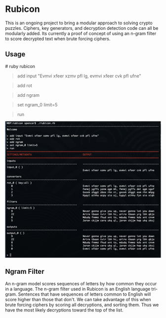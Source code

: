 # Rubicon

This is an ongoing project to bring a modular approach to solving crypto puzzles. Ciphers, key generators, and decryption detection code can all be modularly added. Its currently a proof of concept of using an n-gram filter to score decrypted text when brute forcing ciphers.

## Usage

&#35; ruby rubicon

> add input "Evmvi xfeer xzmv pfl lg, evmvi xfeer cvk pfl ufne"

> add rot

> add ngram

> set ngram_0 limit=5

> run

<img src="./images/never_gonna.png" />


## Ngram Filter

An n-gram model scores sequences of letters by how common they occur in a language. The n-gram filter used in Rubicon is an English language tri-gram. Sentences that have sequences of letters common to English will score higher than those that don't. We can take advantage of this when brute forcing ciphers by scoring all decryptions, and sorting them. Thus we have the most likely decryptions toward the top of the list.